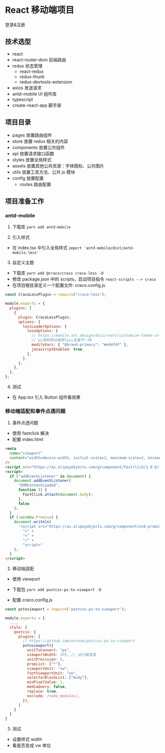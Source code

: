 # React 移动端项目

登录&注册

## 技术选型

- react
- react-router-dom 前端路由
- redux 状态管理
  - react-redux
  - redux-thunk
  - redux-devtools-extension
- axios 发送请求
- antd-mobile UI 组件库
- typescript
- create-react-app 脚手架

## 项目目录

- pages 放置路由组件
- store 放置 redux 相关的内容
- components 放置公共组件
- api 放置请求接口函数
- styles 放置全局样式
- assets 放置其他公共资源：字体图标、公共图片
- utils 放置工具方法、公共 js 模块
- config 放置配置
  - routes 路由配置

## 项目准备工作

### antd-mobile

1. 下载库
   `yarn add antd-mobile`

2. 引入样式

- 在 index.tsx 中引入全局样式
  `import 'antd-mobile/dist/antd-mobile.less'`

3. 自定义主题

- 下载库
  `yarn add @craco/craco craco-less -D`
- 修改 package.json 中的 scripts，启动项目指令
  `react-scripts --> craco`
- 在项目根目录定义一个配置文件: craco.config.js

```js
const CracoLessPlugin = require("craco-less");

module.exports = {
  plugins: [
    {
      plugin: CracoLessPlugin,
      options: {
        lessLoaderOptions: {
          lessOptions: {
            // https://mobile.ant.design/docs/react/customize-theme-cn
            // pc端和移动端库less变量不一样
            modifyVars: { "@brand-primary": "#e94f4f" },
            javascriptEnabled: true,
          },
        },
      },
    },
  ],
};
```

4. 测试

- 在 App.tsx 引入 Button 组件看效果

### 移动端适配和事件点透问题

1. 事件点透问题

- 使用 fastclick 解决
- 配置 index.html

```html
<meta
  name="viewport"
  content="width=device-width, initial-scale=1, maximum-scale=1, minimum-scale=1, user-scalable=no"
/>
<script src="https://as.alipayobjects.com/g/component/fastclick/1.0.6/fastclick.js"></script>
<script>
  if ("addEventListener" in document) {
    document.addEventListener(
      "DOMContentLoaded",
      function () {
        FastClick.attach(document.body);
      },
      false
    );
  }
  if (!window.Promise) {
    document.writeln(
      '<script src="https://as.alipayobjects.com/g/component/es6-promise/3.2.2/es6-promise.min.js"' +
        ">" +
        "<" +
        "/" +
        "script>"
    );
  }
</script>
```

2. 移动端适配

- 使用 viewport

- 下载包
  `yarn add postcss-px-to-viewport -D`

- 配置 craco.config.js

```js
const pxtoviewport = require('postcss-px-to-viewport');

module.exports = {
  ...,
  style: {
    postcss: {
      plugins: [
        // https://github.com/evrone/postcss-px-to-viewport
        pxtoviewport({
          unitToConvert: "px",
          viewportWidth: 375, // 设计稿宽度
          unitPrecision: 5,
          propList: ["*"],
          viewportUnit: "vw",
          fontViewportUnit: "vw",
          selectorBlackList: ["body"],
          minPixelValue: 1,
          mediaQuery: false,
          replace: true,
          exclude: /node_modules/,
        }),
      ]
    }
  }
}
```

3. 测试

- 设置样式 width
- 看是否变成 vw 单位
